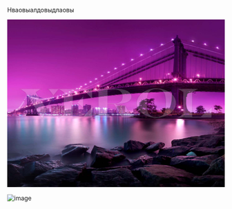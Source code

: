 Нваовыалдовыдлаовы

![image](https://github.com/cesarevo/TBD-First/blob/7ad105d8bc136ad7cfcacecbad8bd2bff80b2365/kartinka1.jpg)


![image](https://user-images.githubusercontent.com/86954205/170813434-309a5ae7-8f85-4b68-9bae-b0a9bb352204.png)
